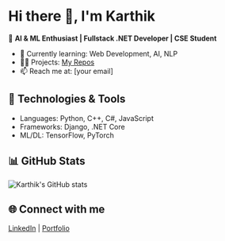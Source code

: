 # Hi there 👋, I'm Karthik  

🚀 **AI & ML Enthusiast | Fullstack .NET Developer | CSE Student**

- 🌱 Currently learning: Web Development, AI, NLP  
- 👨‍💻 Projects: [My Repos](https://github.com/YourUsername?tab=repositories)  
- 📫 Reach me at: [your email]  

## 🔧 Technologies & Tools
- Languages: Python, C++, C#, JavaScript  
- Frameworks: Django, .NET Core  
- ML/DL: TensorFlow, PyTorch  

## 📊 GitHub Stats
![Karthik's GitHub stats](https://github-readme-stats.vercel.app/api?username=YourUsername&show_icons=true&theme=tokyonight)

## 🌐 Connect with me
[LinkedIn](https://www.linkedin.com/in/your-profile) | [Portfolio](your-website-link)

